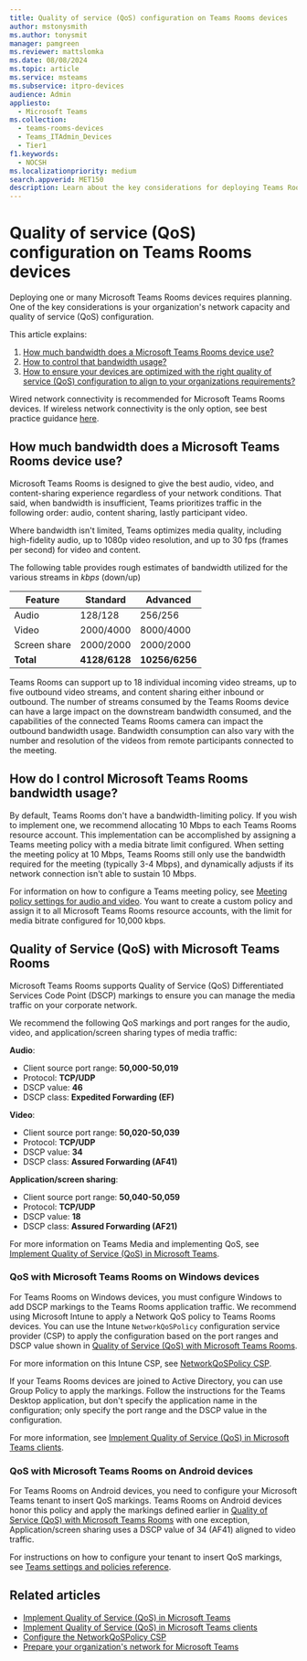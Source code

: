 ```yaml
---
title: Quality of service (QoS) configuration on Teams Rooms devices
author: mstonysmith
ms.author: tonysmit
manager: pamgreen
ms.reviewer: mattslomka
ms.date: 08/08/2024
ms.topic: article
ms.service: msteams
ms.subservice: itpro-devices
audience: Admin
appliesto: 
  - Microsoft Teams
ms.collection: 
  - teams-rooms-devices
  - Teams_ITAdmin_Devices
  - Tier1
f1.keywords: 
  - NOCSH
ms.localizationpriority: medium
search.appverid: MET150
description: Learn about the key considerations for deploying Teams Rooms.
---
```


# Quality of service (QoS) configuration on Teams Rooms devices

Deploying one or many Microsoft Teams Rooms devices requires planning. One of the key considerations is your organization's network capacity and quality of service (QoS) configuration.

This article explains:

1. [How much bandwidth does a Microsoft Teams Rooms device use?](#how-much-bandwidth-does-a-microsoft-teams-rooms-device-use)
1. [How to control that bandwidth usage?](#how-do-i-control-microsoft-teams-rooms-bandwidth-usage)
1. [How to ensure your devices are optimized with the right quality of service (QoS) configuration to align to your organizations requirements?](#quality-of-service-qos-with-microsoft-teams-rooms)

Wired network connectivity is recommended for Microsoft Teams Rooms devices. If wireless network connectivity is the only option, see best practice guidance [here](../rooms/rooms-prep.md#wireless-network-considerations).

## How much bandwidth does a Microsoft Teams Rooms device use?

Microsoft Teams Rooms is designed to give the best audio, video, and content-sharing experience regardless of your network conditions. That said, when bandwidth is insufficient, Teams prioritizes traffic in the following order: audio, content sharing, lastly participant video.

Where bandwidth isn't limited, Teams optimizes media quality, including high-fidelity audio, up to 1080p video resolution, and up to 30 fps (frames per second) for video and content.

The following table provides rough estimates of bandwidth utilized for the various streams in *kbps* (down/up)


|Feature  |Standard  |Advanced  |
|---------|---------|---------|
|Audio     | 128/128        |     256/256    |
|Video    |    2000/4000     |8000/4000         |
|Screen share     |    2000/2000     |   2000/2000      |
|**Total**     |  **4128/6128**       |**10256/6256**         |


Teams Rooms can support up to 18 individual incoming video streams, up to five outbound video streams, and content sharing either inbound or outbound. The number of streams consumed by the Teams Rooms device can have a large impact on the downstream bandwidth consumed, and the capabilities of the connected Teams Rooms camera can impact the outbound bandwidth usage. Bandwidth consumption can also vary with the number and resolution of the videos from remote participants connected to the meeting.

## How do I control Microsoft Teams Rooms bandwidth usage?

By default, Teams Rooms don't have a bandwidth-limiting policy. If you wish to implement one, we recommend allocating 10 Mbps to each Teams Rooms resource account. This implementation can be accomplished by assigning a Teams meeting policy with a media bitrate limit configured. When setting the meeting policy at 10 Mbps, Teams Rooms still only use the bandwidth required for the meeting (typically 3-4 Mbps), and dynamically adjusts if its network connection isn't able to sustain 10 Mbps.

For information on how to configure a Teams meeting policy, see [Meeting policy settings for audio and video](../meeting-policies-audio-and-video.md). You want to create a custom policy and assign it to all Microsoft Teams Rooms resource accounts, with the limit for media bitrate configured for 10,000 kbps.

## Quality of Service (QoS) with Microsoft Teams Rooms

Microsoft Teams Rooms supports Quality of Service (QoS) Differentiated Services Code Point (DSCP) markings to ensure you can manage the media traffic on your corporate network.

We recommend the following QoS markings and port ranges for the audio, video, and application/screen sharing types of media traffic:

**Audio**:

- Client source port range: **50,000-50,019**
- Protocol: **TCP/UDP**
- DSCP value: **46**
- DSCP class: **Expedited Forwarding (EF)**

**Video**:

- Client source port range: **50,020-50,039**
- Protocol: **TCP/UDP**
- DSCP value: **34**
- DSCP class: **Assured Forwarding (AF41)**

**Application/screen sharing**:

- Client source port range: **50,040-50,059**
- Protocol: **TCP/UDP**
- DSCP value: **18**
- DSCP class: **Assured Forwarding (AF21)**

For more information on Teams Media and implementing QoS, see [Implement Quality of Service (QoS) in Microsoft Teams](../QoS-in-Teams.md).

### QoS with Microsoft Teams Rooms on Windows devices

For Teams Rooms on Windows devices, you must configure Windows to add DSCP markings to the Teams Rooms application traffic. We recommend using Microsoft Intune to apply a Network QoS policy to Teams Rooms devices. You can use the Intune `NetworkQoSPolicy` configuration service provider (CSP) to apply the configuration based on the port ranges and DSCP value shown in [Quality of Service (QoS) with Microsoft Teams Rooms](#quality-of-service-qos-with-microsoft-teams-rooms).

For more information on this Intune CSP, see [NetworkQoSPolicy CSP](/windows/client-management/mdm/networkqospolicy-csp).

If your Teams Rooms devices are joined to Active Directory, you can use Group Policy to apply the markings. Follow the instructions for the Teams Desktop application, but don't specify the application name in the configuration; only specify the port range and the DSCP value in the configuration.

For more information, see [Implement Quality of Service (QoS) in Microsoft Teams clients](../QoS-in-Teams-clients.md).

### QoS with Microsoft Teams Rooms on Android devices

For Teams Rooms on Android devices, you need to configure your Microsoft Teams tenant to insert QoS markings. Teams Rooms on Android devices honor this policy and apply the markings defined earlier in [Quality of Service (QoS) with Microsoft Teams Rooms](#quality-of-service-qos-with-microsoft-teams-rooms) with one exception, Application/screen sharing uses a DSCP value of 34 (AF41) aligned to video traffic.

For instructions on how to configure your tenant to insert QoS markings, see [Teams settings and policies reference](../settings-policies-reference.md).

## Related articles

- [Implement Quality of Service (QoS) in Microsoft Teams](../QoS-in-Teams.md)
- [Implement Quality of Service (QoS) in Microsoft Teams clients](../QoS-in-Teams-clients.md)
- [Configure the NetworkQoSPolicy CSP](/windows/client-management/mdm/networkqospolicy-csp)
- [Prepare your organization's network for Microsoft Teams](../prepare-network.md)
